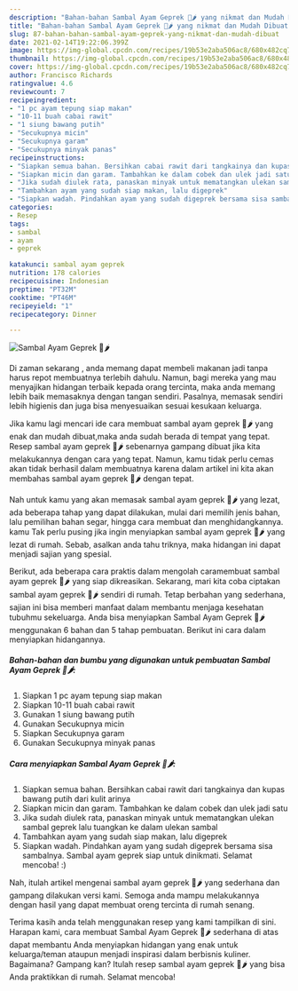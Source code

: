 ```yaml
---
description: "Bahan-bahan Sambal Ayam Geprek 🐔🌶️ yang nikmat dan Mudah Dibuat"
title: "Bahan-bahan Sambal Ayam Geprek 🐔🌶️ yang nikmat dan Mudah Dibuat"
slug: 87-bahan-bahan-sambal-ayam-geprek-yang-nikmat-dan-mudah-dibuat
date: 2021-02-14T19:22:06.399Z
image: https://img-global.cpcdn.com/recipes/19b53e2aba506ac8/680x482cq70/sambal-ayam-geprek-🐔🌶️-foto-resep-utama.jpg
thumbnail: https://img-global.cpcdn.com/recipes/19b53e2aba506ac8/680x482cq70/sambal-ayam-geprek-🐔🌶️-foto-resep-utama.jpg
cover: https://img-global.cpcdn.com/recipes/19b53e2aba506ac8/680x482cq70/sambal-ayam-geprek-🐔🌶️-foto-resep-utama.jpg
author: Francisco Richards
ratingvalue: 4.6
reviewcount: 7
recipeingredient:
- "1 pc ayam tepung siap makan"
- "10-11 buah cabai rawit"
- "1 siung bawang putih"
- "Secukupnya micin"
- "Secukupnya garam"
- "Secukupnya minyak panas"
recipeinstructions:
- "Siapkan semua bahan. Bersihkan cabai rawit dari tangkainya dan kupas bawang putih dari kulit arinya"
- "Siapkan micin dan garam. Tambahkan ke dalam cobek dan ulek jadi satu"
- "Jika sudah diulek rata, panaskan minyak untuk mematangkan ulekan sambal geprek lalu tuangkan ke dalam ulekan sambal"
- "Tambahkan ayam yang sudah siap makan, lalu digeprek"
- "Siapkan wadah. Pindahkan ayam yang sudah digeprek bersama sisa sambalnya. Sambal ayam geprek siap untuk dinikmati. Selamat mencoba! :)"
categories:
- Resep
tags:
- sambal
- ayam
- geprek

katakunci: sambal ayam geprek 
nutrition: 178 calories
recipecuisine: Indonesian
preptime: "PT32M"
cooktime: "PT46M"
recipeyield: "1"
recipecategory: Dinner

---
```



![Sambal Ayam Geprek 🐔🌶️](https://img-global.cpcdn.com/recipes/19b53e2aba506ac8/680x482cq70/sambal-ayam-geprek-🐔🌶️-foto-resep-utama.jpg)

Di zaman  sekarang , anda memang dapat membeli makanan jadi tanpa harus repot membuatnya terlebih dahulu. Namun, bagi mereka yang mau menyajikan hidangan terbaik kepada orang tercinta, maka anda memang lebih baik memasaknya dengan tangan sendiri. Pasalnya, memasak sendiri lebih higienis dan juga bisa menyesuaikan sesuai kesukaan keluarga.

Jika kamu lagi mencari ide cara membuat sambal ayam geprek 🐔🌶️ yang enak dan mudah dibuat,maka anda sudah berada di tempat yang tepat. Resep sambal ayam geprek 🐔🌶️  sebenarnya gampang dibuat jika kita melakukannya dengan cara yang tepat. Namun, kamu tidak perlu cemas akan tidak berhasil dalam membuatnya 
karena dalam artikel ini kita akan membahas sambal ayam geprek 🐔🌶️ dengan tepat.  



Nah untuk kamu yang akan memasak sambal ayam geprek 🐔🌶️ yang lezat, ada beberapa tahap yang dapat dilakukan, mulai dari memilih jenis bahan, lalu pemilihan bahan segar, hingga cara membuat dan menghidangkannya. kamu Tak perlu pusing jika ingin menyiapkan sambal ayam geprek 🐔🌶️ yang lezat di rumah. Sebab, asalkan anda  tahu triknya, maka hidangan ini dapat menjadi sajian yang spesial.

Berikut, ada beberapa cara praktis  dalam mengolah caramembuat sambal ayam geprek 🐔🌶️ yang siap dikreasikan. Sekarang, mari kita coba ciptakan sambal ayam geprek 🐔🌶️ sendiri di rumah. Tetap berbahan yang sederhana, sajian ini bisa memberi manfaat dalam membantu menjaga kesehatan tubuhmu sekeluarga. Anda bisa menyiapkan Sambal Ayam Geprek 🐔🌶️ menggunakan 6 bahan dan 5 tahap pembuatan. Berikut ini cara dalam menyiapkan hidangannya.

<!--inarticleads1-->

##### Bahan-bahan dan bumbu yang digunakan untuk pembuatan Sambal Ayam Geprek 🐔🌶️:

1. Siapkan 1 pc ayam tepung siap makan
1. Siapkan 10-11 buah cabai rawit
1. Gunakan 1 siung bawang putih
1. Gunakan Secukupnya micin
1. Siapkan Secukupnya garam
1. Gunakan Secukupnya minyak panas




<!--inarticleads2-->

##### Cara menyiapkan Sambal Ayam Geprek 🐔🌶️:

1. Siapkan semua bahan. Bersihkan cabai rawit dari tangkainya dan kupas bawang putih dari kulit arinya
1. Siapkan micin dan garam. Tambahkan ke dalam cobek dan ulek jadi satu
1. Jika sudah diulek rata, panaskan minyak untuk mematangkan ulekan sambal geprek lalu tuangkan ke dalam ulekan sambal
1. Tambahkan ayam yang sudah siap makan, lalu digeprek
1. Siapkan wadah. Pindahkan ayam yang sudah digeprek bersama sisa sambalnya. Sambal ayam geprek siap untuk dinikmati. Selamat mencoba! :)




Nah, itulah artikel mengenai  sambal ayam geprek 🐔🌶️  yang sederhana dan gampang dilakukan versi kami. Semoga anda mampu melakukannya dengan hasil yang dapat membuat oreng tercinta di rumah senang. 

Terima kasih anda telah menggunakan resep yang kami tampilkan di sini. Harapan kami, cara membuat  Sambal Ayam Geprek 🐔🌶️ sederhana di atas dapat membantu Anda menyiapkan hidangan yang enak untuk keluarga/teman ataupun menjadi inspirasi dalam berbisnis kuliner. Bagaimana? Gampang kan? Itulah resep sambal ayam geprek 🐔🌶️ yang bisa Anda praktikkan di rumah. Selamat mencoba!

